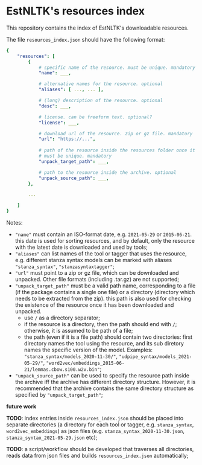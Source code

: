 # EstNLTK's resources index

This repository contains the index of EstNLTK's downloadable resources.

The file `resources_index.json` should have the following format:

```yaml
{
    "resources": [
        {
            # specific name of the resource. must be unique. mandatory
            "name": ___,

            # alternative names for the resource. optional
            "aliases": [ ..., ... ], 

            # (long) description of the resource. optional
            "desc": ___,

            # license. can be freeform text. optional?
            "license": ___, 

            # download url of the resource. zip or gz file. mandatory
            "url": "https://...", 
          
            # path of the resource inside the resources folder once it has been unpacked. 
            # must be unique. mandatory
            "unpack_target_path": ___, 

            # path to the resource inside the archive. optional
            "unpack_source_path": ___, 
        },

        ...

    ]
}
``` 

Notes:

* `"name"` must contain an ISO-format date, e.g. `2021-05-29` or `2015-06-21`. this date is used for sorting resources, and by default, only the resource with the latest date is downloaded and used by tools;
* `"aliases"` can list names of the tool or tagger that uses the resource, e.g. different stanza syntax models can be marked with aliases `"stanza_syntax"`, `"stanzasyntaxtagger"`;  
* `"url"` must point to a zip or gz file, which can be downloaded and unpacked. Other file formats (including .tar.gz) are not supported;
* `"unpack_target_path"` must be a valid path name, corresponding to a file (if the package contains a single one file) or a directory (directory which needs to be extracted from the zip). this path is also used for checking the existence of the resource once it has been downloaded and unpacked. 
	* use `/` as a directory separator;
	* if the resource is a directory, then the path should end with `/`; otherwise, it is assumed to be path of a file;
	* the path (even if it is a file path) should contain two directories: first directory names the tool using the resource, and its sub diretory names the specific version of the model. Examples: `"stanza_syntax/models_2020-11-30/"`, `"udpipe_syntax/models_2021-05-29/"`, `"word2vec/embeddings_2015-06-21/lemmas.cbow.s100.w2v.bin"`;
* `"unpack_source_path"` can be used to specify the resource path inside the archive iff the archive has different directory structure. However, it is recommended that the archive contains the same directory structure as  specified by `"unpack_target_path"`;


**future work**

**TODO**: index entries inside `resources_index.json` should be placed into separate directories (a directory for each tool or tagger, e.g. `stanza_syntax`, `word2vec_embeddings`) as json files (e.g. `stanza_syntax_2020-11-30.json`, `stanza_syntax_2021-05-29.json` etc);

**TODO**: a script/workflow should be developed that traverses all directories, reads data from json files and builds `resources_index.json` automatically;
